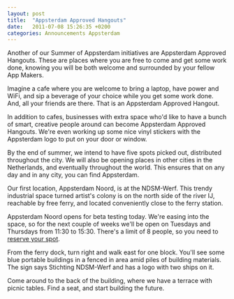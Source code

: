 ```yaml
---
layout: post
title:  "Appsterdam Approved Hangouts"
date:   2011-07-08 15:26:35 +0200
categories: Announcements Appsterdam
---
```



Another of our Summer of Appsterdam initiatives are Appsterdam Approved Hangouts. These are places where you are free to come and get some work done, knowing you will be both welcome and surrounded by your fellow App Makers.



Imagine a cafe where you are welcome to bring a laptop, have power and WiFi, and sip a beverage of your choice while you get some work done. And, all your friends are there. That is an Appsterdam Approved Hangout.



In addition to cafes, businesses with extra space who'd like to have a bunch of smart, creative people around can become Appsterdam Approved Hangouts. We're even working up some nice vinyl stickers with the Appsterdam logo to put on your door or window.



By the end of summer, we intend to have five spots picked out, distributed throughout the city. We will also be opening places in other cities in the Netherlands, and eventually throughout the world. This ensures that on any day and in any city, you can find Appsterdam.



Our first location, Appsterdam Noord, is at the NDSM-Werf. This trendy industrial space turned artist's colony is on the north side of the river IJ, reachable by free ferry, and located conveniently close to the ferry station.



Appsterdam Noord opens for beta testing today. We're easing into the space, so for the next couple of weeks we'll be open on Tuesdays and Thursdays from 11:30 to 15:30. There's a limit of 8 people, so you need to <a href="http://meetu.ps/2BJq9">reserve your spot</a>.



From the ferry dock, turn right and walk east for one block. You'll see some blue portable buildings in a fenced in area amid piles of building materials. The sign says Stichting NDSM-Werf and has a logo with two ships on it.



Come around to the back of the building, where we have a terrace with picnic tables. Find a seat, and start building the future.


